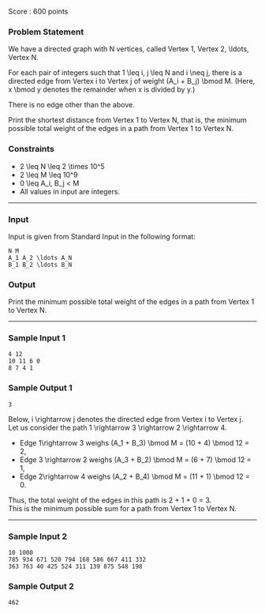 Score : 600 points

### Problem Statement

We have a directed graph with N vertices, called Vertex 1, Vertex 2, \ldots, Vertex N.

For each pair of integers such that 1 \leq i, j \leq N and i \neq j, there is a directed edge from Vertex i to Vertex j of weight (A\_i + B\_j) \bmod M. (Here, x \bmod y denotes the remainder when x is divided by y.)

There is no edge other than the above.

Print the shortest distance from Vertex 1 to Vertex N, that is, the minimum possible total weight of the edges in a path from Vertex 1 to Vertex N.

### Constraints

* 2 \leq N \leq 2 \times 10^5
* 2 \leq M \leq 10^9
* 0 \leq A\_i, B\_j < M
* All values in input are integers.

---

### Input

Input is given from Standard Input in the following format:

```
N M
A_1 A_2 \ldots A_N
B_1 B_2 \ldots B_N
```

### Output

Print the minimum possible total weight of the edges in a path from Vertex 1 to Vertex N.

---

### Sample Input 1

```
4 12
10 11 6 0
8 7 4 1
```

### Sample Output 1

```
3
```

Below, i \rightarrow j denotes the directed edge from Vertex i to Vertex j.  
Let us consider the path 1 \rightarrow 3 \rightarrow 2 \rightarrow 4.

* Edge 1\rightarrow 3 weighs (A\_1 + B\_3) \bmod M = (10 + 4) \bmod 12 = 2,
* Edge 3 \rightarrow 2 weighs (A\_3 + B\_2) \bmod M = (6 + 7) \bmod 12 = 1,
* Edge 2\rightarrow 4 weighs (A\_2 + B\_4) \bmod M = (11 + 1) \bmod 12 = 0.

Thus, the total weight of the edges in this path is 2 + 1 + 0 = 3.  
This is the minimum possible sum for a path from Vertex 1 to Vertex N.

---

### Sample Input 2

```
10 1000
785 934 671 520 794 168 586 667 411 332
363 763 40 425 524 311 139 875 548 198
```

### Sample Output 2

```
462
```
